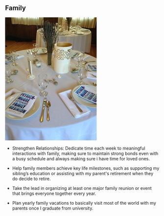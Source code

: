 ## Family

 ![Eric_and_Mary_Ellen's = Family Reunion](Eric_and_Mary_Ellen's.jpg)

- Strengthen Relationships: Dedicate time each week to meaningful interactions with family, making sure to maintain strong bonds even with a busy schedule and always making sure i have time for loved ones.

-  Help family members achieve key life milestones, such as supporting my sibling’s education or assisting with my parent's retirement when they do decide to retire.

- Take the lead in organizing at least one major family reunion or event that brings everyone together every year.

- Plan yearly family vacations to basically visit most of the world with my parents once I graduate from university.




